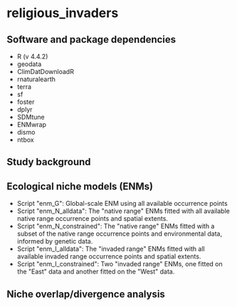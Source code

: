 # religious_invaders

## Software and package dependencies
- R (v 4.4.2)
- geodata
- ClimDatDownloadR
- rnaturalearth
- terra
- sf
- foster
- dplyr
- SDMtune
- ENMwrap
- dismo
- ntbox

## Study background


## Ecological niche models (ENMs)
- Script "enm_G": Global-scale ENM using all available occurrence points
- Script "enm_N_alldata": The "native range" ENMs fitted with all available native range occurrence points and spatial extents.
- Script "enm_N_constrained": The "native range" ENMs fitted with a subset of the native range occurrence points and environmental data, informed by genetic data.
- Script "enm_I_alldata": The "invaded range" ENMs fitted with all available invaded range occurrence points and spatial extents.
- Script "enm_I_constrained": Two "invaded range" ENMs, one fitted on the "East" data and another fitted on the "West" data.

## Niche overlap/divergence analysis